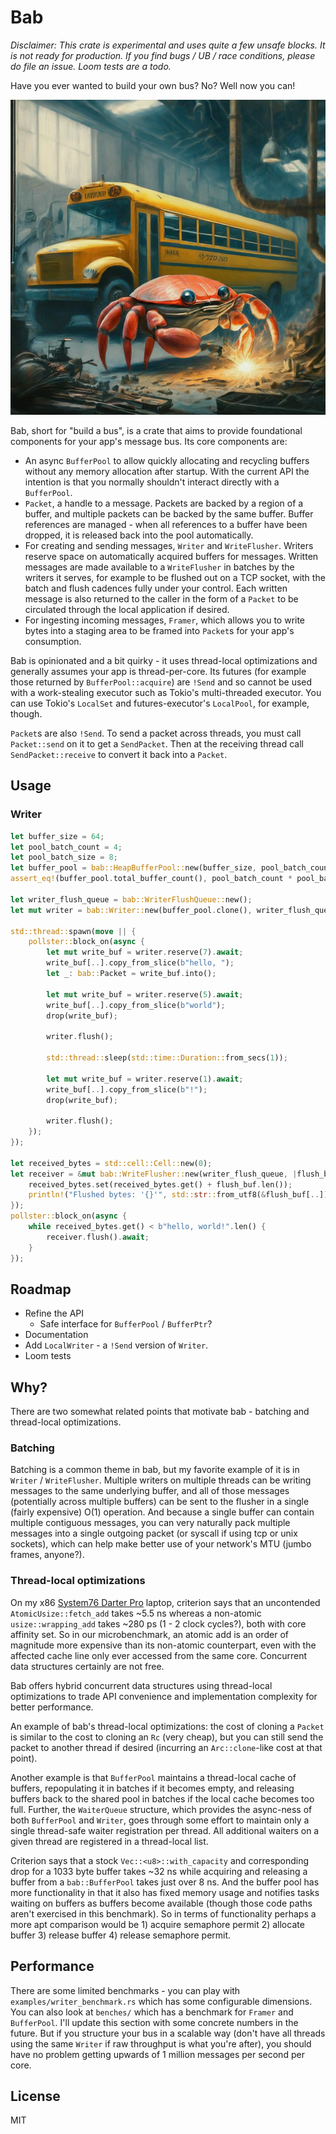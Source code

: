 # Bab

*Disclaimer: This crate is experimental and uses quite a few unsafe blocks. It is not ready for production. If you find bugs / UB / race conditions, please do file an issue. Loom tests are a todo.*

Have you ever wanted to build your own bus? No? Well now you can!

![crab builds a bus](./images/crab-builds-a-bus.png)

Bab, short for "build a bus", is a crate that aims to provide foundational components for your app's message bus. Its core components are:

- An async `BufferPool` to allow quickly allocating and recycling buffers without any memory allocation after startup. With the current API the intention is that you normally shouldn't interact directly with a `BufferPool`.
- `Packet`, a handle to a message. Packets are backed by a region of a buffer, and multiple packets can be backed by the same buffer. Buffer references are managed - when all references to a buffer have been dropped, it is released back into the pool automatically.
- For creating and sending messages, `Writer` and `WriteFlusher`. Writers reserve space on automatically acquired buffers for messages. Written messages are made available to a `WriteFlusher` in batches by the writers it serves, for example to be flushed out on a TCP socket, with the batch and flush cadences fully under your control. Each written message is also returned to the caller in the form of a `Packet` to be circulated through the local application if desired.
- For ingesting incoming messages, `Framer`, which allows you to write bytes into a staging area to be framed into `Packet`s for your app's consumption.

Bab is opinionated and a bit quirky - it uses thread-local optimizations and generally assumes your app is thread-per-core. Its futures (for example those returned by `BufferPool::acquire`) are `!Send` and so cannot be used with a work-stealing executor such as Tokio's multi-threaded executor. You can use Tokio's `LocalSet` and futures-executor's `LocalPool`, for example, though.

`Packet`s are also `!Send`. To send a packet across threads, you must call `Packet::send` on it to get a `SendPacket`. Then at the receiving thread call `SendPacket::receive` to convert it back into a `Packet`.

## Usage

### Writer

```rust
let buffer_size = 64;
let pool_batch_count = 4;
let pool_batch_size = 8;
let buffer_pool = bab::HeapBufferPool::new(buffer_size, pool_batch_count, pool_batch_size);
assert_eq!(buffer_pool.total_buffer_count(), pool_batch_count * pool_batch_size);

let writer_flush_queue = bab::WriterFlushQueue::new();
let mut writer = bab::Writer::new(buffer_pool.clone(), writer_flush_queue.clone(), 0);

std::thread::spawn(move || {
    pollster::block_on(async {
        let mut write_buf = writer.reserve(7).await;
        write_buf[..].copy_from_slice(b"hello, ");
        let _: bab::Packet = write_buf.into();

        let mut write_buf = writer.reserve(5).await;
        write_buf[..].copy_from_slice(b"world");
        drop(write_buf);

        writer.flush();

        std::thread::sleep(std::time::Duration::from_secs(1));

        let mut write_buf = writer.reserve(1).await;
        write_buf[..].copy_from_slice(b"!");
        drop(write_buf);

        writer.flush();
    });
});

let received_bytes = std::cell::Cell::new(0);
let receiver = &mut bab::WriteFlusher::new(writer_flush_queue, |flush_buf| {
    received_bytes.set(received_bytes.get() + flush_buf.len());
    println!("Flushed bytes: '{}'", std::str::from_utf8(&flush_buf[..]).unwrap());
});
pollster::block_on(async {
    while received_bytes.get() < b"hello, world!".len() {
        receiver.flush().await;
    }
});
```

## Roadmap

- Refine the API
    - Safe interface for `BufferPool` / `BufferPtr`?
- Documentation
- Add `LocalWriter` - a `!Send` version of `Writer`.
- Loom tests

## Why?

There are two somewhat related points that motivate bab - batching and thread-local optimizations.

### Batching

Batching is a common theme in bab, but my favorite example of it is in `Writer` / `WriteFlusher`. Multiple writers on multiple threads can be writing messages to the same underlying buffer, and all of those messages (potentially across multiple buffers) can be sent to the flusher in a single (fairly expensive) O(1) operation. And because a single buffer can contain multiple contiguous messages, you can very naturally pack multiple messages into a single outgoing packet (or syscall if using tcp or unix sockets), which can help make better use of your network's MTU (jumbo frames, anyone?).

### Thread-local optimizations

On my x86 [System76 Darter Pro](https://system76.com/laptops/darter) laptop, criterion says that an uncontended `AtomicUsize::fetch_add` takes ~5.5 ns whereas a non-atomic `usize::wrapping_add` takes ~280 ps (1 - 2 clock cycles?), both with core affinity set. So in our microbenchmark, an atomic add is an order of magnitude more expensive than its non-atomic counterpart, even with the affected cache line only ever accessed from the same core. Concurrent data structures certainly are not free.

Bab offers hybrid concurrent data structures using thread-local optimizations to trade API convenience and implementation complexity for better performance.

An example of bab's thread-local optimizations: the cost of cloning a `Packet` is similar to the cost to cloning an `Rc` (very cheap), but you can still send the packet to another thread if desired (incurring an `Arc::clone`-like cost at that point).

Another example is that `BufferPool` maintains a thread-local cache of buffers, repopulating it in batches if it becomes empty, and releasing buffers back to the shared pool in batches if the local cache becomes too full. Further, the `WaiterQueue` structure, which provides the async-ness of both `BufferPool` and `Writer`, goes through some effort to maintain only a single thread-safe waiter registration per thread. All additional waiters on a given thread are registered in a thread-local list.

Criterion says that a stock `Vec::<u8>::with_capacity` and corresponding drop for a 1033 byte buffer takes ~32 ns while acquiring and releasing a buffer from a `bab::BufferPool` takes just over 8 ns. And the buffer pool has more functionality in that it also has fixed memory usage and notifies tasks waiting on buffers as buffers become available (though those code paths aren't exercised in this benchmark). So in terms of functionality perhaps a more apt comparison would be 1) acquire semaphore permit 2) allocate buffer 3) release buffer 4) release semaphore permit.

## Performance

There are some limited benchmarks - you can play with `examples/writer_benchmark.rs` which has some configurable dimensions. You can also look at `benches/` which has a benchmark for `Framer` and `BufferPool`. I'll update this section with some concrete numbers in the future. But if you structure your bus in a scalable way (don't have all threads using the same `Writer` if raw throughput is what you're after), you should have no problem getting upwards of 1 million messages per second per core.

## License

MIT
